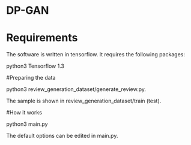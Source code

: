 # DP-GAN

# Requirements
The software is written in tensorflow. It requires the following packages:

python3
Tensorflow 1.3

#Preparing the data

python3 review_generation_dataset/generate_review.py. 

The sample is shown in review_generation_dataset/train (test).

#How it works

python3 main.py

The default options can be edited in main.py.
 


